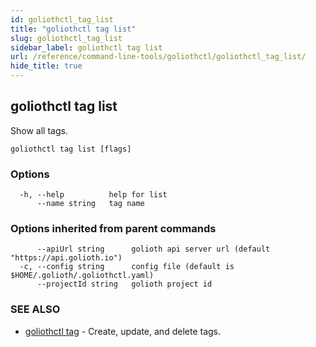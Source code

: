 ```yaml
---
id: goliothctl_tag_list
title: "goliothctl tag list"
slug: goliothctl_tag_list
sidebar_label: goliothctl tag list
url: /reference/command-line-tools/goliothctl/goliothctl_tag_list/
hide_title: true
---
```

## goliothctl tag list

Show all tags.

```
goliothctl tag list [flags]
```

### Options

```
  -h, --help          help for list
      --name string   tag name
```

### Options inherited from parent commands

```
      --apiUrl string      golioth api server url (default "https://api.golioth.io")
  -c, --config string      config file (default is $HOME/.golioth/.goliothctl.yaml)
      --projectId string   golioth project id
```

### SEE ALSO

* [goliothctl tag](/reference/command-line-tools/goliothctl/goliothctl_tag/)	 - Create, update, and delete tags.


